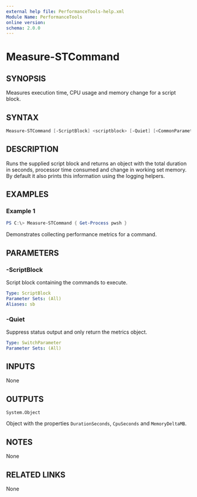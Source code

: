 ```yaml
---
external help file: PerformanceTools-help.xml
Module Name: PerformanceTools
online version:
schema: 2.0.0
---
```


# Measure-STCommand

## SYNOPSIS
Measures execution time, CPU usage and memory change for a script block.

## SYNTAX
```powershell
Measure-STCommand [-ScriptBlock] <scriptblock> [-Quiet] [<CommonParameters>]
```

## DESCRIPTION
Runs the supplied script block and returns an object with the total duration in seconds,
processor time consumed and change in working set memory. By default it also prints
this information using the logging helpers.

## EXAMPLES
### Example 1
```powershell
PS C:\> Measure-STCommand { Get-Process pwsh }
```

Demonstrates collecting performance metrics for a command.

## PARAMETERS
### -ScriptBlock
Script block containing the commands to execute.

```yaml
Type: ScriptBlock
Parameter Sets: (All)
Aliases: sb
```

### -Quiet
Suppress status output and only return the metrics object.

```yaml
Type: SwitchParameter
Parameter Sets: (All)
```

## INPUTS
None

## OUTPUTS
```
System.Object
```

Object with the properties `DurationSeconds`, `CpuSeconds` and `MemoryDeltaMB`.

## NOTES
None

## RELATED LINKS
None
